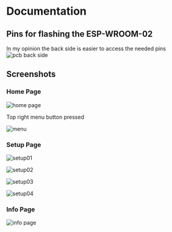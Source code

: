 # Documentation

## Pins for flashing the ESP-WROOM-02

In my opinion the back side is easier to access the needed pins
![pcb back side](./img/img08.jpg)

## Screenshots

### Home Page

![home page](./img/img01.png)

Top right menu button pressed

![menu](./img/img02.png)

### Setup Page

![setup01](./img/img03.png)

![setup02](./img/img04.png)

![setup03](./img/img05.png)

![setup04](./img/img06.png)

### Info Page

![info page](./img/img07.png)
